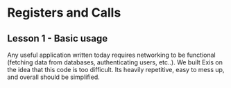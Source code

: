 # Registers and Calls

## Lesson 1 - Basic usage

Any useful application written today requires networking to be functional (fetching data from databases, authenticating users, etc..). We built Exis on the idea that this code is too difficult. Its heavily repetitive, easy to mess up, and overall should be simplified.

<exis-code name="Reg/Call str str"></exis-code>

